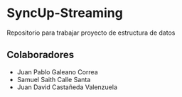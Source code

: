 # SyncUp-Streaming
Repositorio para trabajar proyecto de estructura de datos
## Colaboradores
- Juan Pablo Galeano Correa
- Samuel Saith Calle Santa
- Juan David Castañeda Valenzuela
